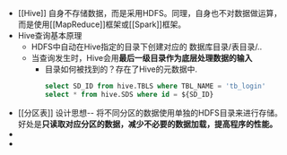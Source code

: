 - [[Hive]] 自身不存储数据，而是采用HDFS。同理，自身也不对数据做运算，而是使用[[MapReduce]]框架或[[Spark]]框架。
- Hive查询基本原理
	- HDFS中自动在Hive指定的目录下创建对应的 数据库目录/表目录/..
	- 当查询发生时，Hive会用**最后一级目录作为底层处理数据的输入**
		- 目录如何被找到的？存在了Hive的元数据中.
		  ```SQL
		  select SD_ID from hive.TBLS where TBL_NAME = 'tb_login'
		  select * from hive.SDS where id = ${SD_ID}
		  ```
- [[分区表]] 设计思想-- 将不同分区的数据使用单独的HDFS目录来进行存储。好处是**只读取对应分区的数据，减少不必要的数据加载，提高程序的性能。**
-
-